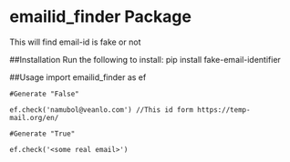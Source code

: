 # emailid_finder Package
  This will find email-id is fake or not

##Installation
	Run the following to install:
		pip install fake-email-identifier

##Usage
	import emailid_finder as ef

	#Generate "False"

	ef.check('namubol@veanlo.com') //This id form https://temp-mail.org/en/

	#Generate "True"

	ef.check('<some real email>')
